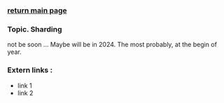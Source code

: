 ### [return main page](../README.md)

### Topic. Sharding
not be soon ... Maybe will be in 2024. The most probably, at the begin of year.

### Extern links :
* link 1
* link 2

